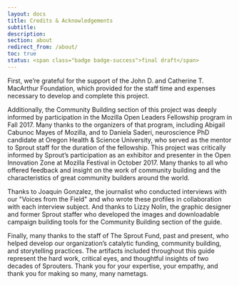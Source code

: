 ```yaml
---
layout: docs
title: Credits & Acknowledgements
subtitle:
description:
section: about
redirect_from: /about/
toc: true
status: <span class="badge badge-success">final draft</span>
---
```


First, we’re grateful for the support of the John D. and Catherine T. MacArthur Foundation, which provided for the staff time and expenses necessary to develop and complete this project.

Additionally, the Community Building section of this project was deeply informed by participation in the Mozilla Open Leaders Fellowship program in Fall 2017. Many thanks to the organizers of that program, including Abigail Cabunoc Mayes of Mozilla, and to Daniela Saderi, neuroscience PhD candidate at Oregon Health & Science University, who served as the mentor to Sprout staff for the duration of the fellowship. This project was critically informed by Sprout’s participation as an exhibitor and presenter in the Open Innovation Zone at Mozilla Festival in October 2017. Many thanks to all who offered feedback and insight on the work of community building and the characteristics of great community builders around the world.

Thanks to Joaquin Gonzalez, the journalist who conducted interviews with our "Voices from the Field" and who wrote these profiles in collaboration with each interview subject. And thanks to Lizzy Nolin, the graphic designer and former Sprout staffer who developed the images and downloadable campaign building tools for the Community Building section of the guide.

Finally, many thanks to the staff of The Sprout Fund, past and present, who helped develop our organization’s catalytic funding, community building, and storytelling practices. The artifacts included throughout this guide represent the hard work, critical eyes, and thoughtful insights of two decades of Sprouters. Thank you for your expertise, your empathy, and thank you for making so many, many nametags.
